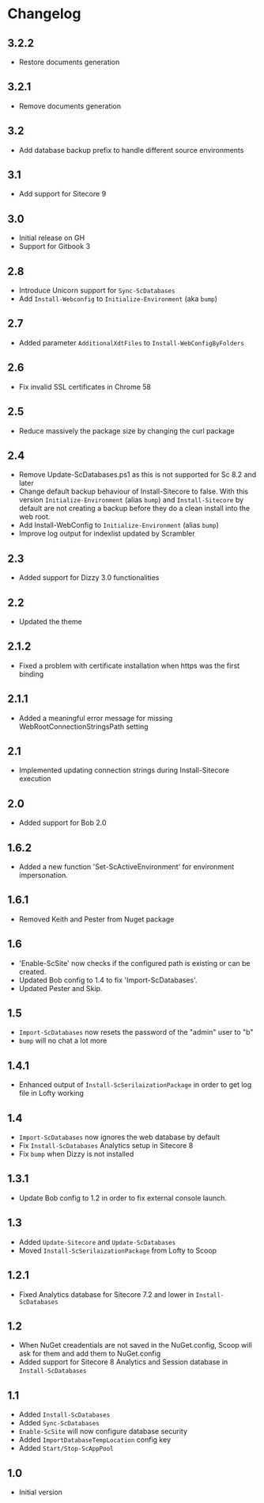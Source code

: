 # Changelog

## 3.2.2

* Restore documents generation

## 3.2.1

* Remove documents generation

## 3.2

* Add database backup prefix to handle different source environments

## 3.1

* Add support for Sitecore 9

## 3.0

* Initial release on GH
* Support for Gitbook 3

## 2.8

* Introduce Unicorn support for `Sync-ScDatabases`
* Add `Install-Webconfig` to `Initialize-Environment` (aka `bump`)

## 2.7

* Added parameter  `AdditionalXdtFiles` to `Install-WebConfigByFolders`

## 2.6

* Fix invalid SSL certificates in Chrome 58

## 2.5

* Reduce massively the package size by changing the curl package

## 2.4

* Remove Update-ScDatabases.ps1 as this is not supported for Sc 8.2 and later
* Change default backup behaviour of Install-Sitecore to false. With this version `Initialize-Environment` (alias `bump`) and `Install-Sitecore` by default are not creating a backup before they do a clean install into the web root.
* Add Install-WebConfig to `Initialize-Environment` (alias `bump`)
* Improve log output for indexlist updated by Scrambler

## 2.3

* Added support for Dizzy 3.0 functionalities

## 2.2

* Updated the theme

## 2.1.2

* Fixed a problem with certificate installation when https was the first binding

## 2.1.1

* Added a meaningful error message for missing WebRootConnectionStringsPath setting

## 2.1

* Implemented updating connection strings during Install-Sitecore execution

## 2.0

* Added support for Bob 2.0

## 1.6.2

* Added a new function 'Set-ScActiveEnvironment' for environment impersonation.

## 1.6.1

* Removed Keith and Pester from Nuget package

## 1.6

* 'Enable-ScSite' now checks if the configured path is existing or can be created.
* Updated Bob config to 1.4 to fix 'Import-ScDatabases'.
* Updated Pester and Skip.

## 1.5

* `Import-ScDatabases` now resets the password of the "admin" user to "b"
* `bump` will no chat a lot more

## 1.4.1

* Enhanced output of `Install-ScSerilaizationPackage` in order to get log file in Lofty working

## 1.4

* `Import-ScDatabases` now ignores the web database by default
* Fix  `Install-ScDatabases` Analytics setup in Sitecore 8
* Fix `bump` when Dizzy is not installed

## 1.3.1

* Update Bob config to 1.2 in order to fix external console launch.

## 1.3

* Added `Update-Sitecore` and `Update-ScDatabases`
* Moved `Install-ScSerilaizationPackage` from Lofty to Scoop

## 1.2.1

* Fixed Analytics database for Sitecore 7.2 and lower in `Install-ScDatabases`

## 1.2

* When NuGet creadentials are not saved in the NuGet.config, Scoop will ask for
    them and add them to NuGet.config
* Added support for Sitecore 8 Analytics and Session database in `Install-ScDatabases`


## 1.1

* Added `Install-ScDatabases`
* Added `Sync-ScDatabases`
* `Enable-ScSite` will now configure database security
* Added `ImportDatabaseTempLocation` config key
* Added `Start/Stop-ScAppPool`


## 1.0

* Initial version
